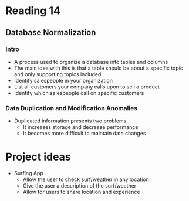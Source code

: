 # Reading 14
## Database Normalization
### Intro
- A process used to organize a database into tables and columns
- The main idea with this is that a table should be about a specific topic and only supporting topics included
- Identify salespeople in your organization
- List all customers your company calls upon to sell a product
- Identify which salespeople call on specific customers

### Data Duplication and Modification Anomalies
- Duplicated information presents two problems
  - It increases storage and decrease performance
  - It becomes more difficult to maintain data changes



# Project ideas
- Surfing App
  - Allow the user to check surf/weather in any location
  - Give the user a description of the surf/weather
  - Allow for users to share location and experience 
  